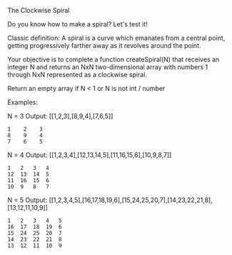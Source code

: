 The Clockwise Spiral

Do you know how to make a spiral? Let's test it!

Classic definition: A spiral is a curve which emanates from a central point, getting progressively farther away as it revolves around the point.

Your objective is to complete a function createSpiral(N) that receives an integer N and returns an NxN two-dimensional array with numbers 1 through NxN represented as a clockwise spiral.

Return an empty array if N < 1 or N is not int / number

Examples:

N = 3 Output: [[1,2,3],[8,9,4],[7,6,5]]

    1    2    3    
    8    9    4    
    7    6    5    
    
N = 4 Output: [[1,2,3,4],[12,13,14,5],[11,16,15,6],[10,9,8,7]]

    1   2   3   4
    12  13  14  5
    11  16  15  6
    10  9   8   7

N = 5 Output: [[1,2,3,4,5],[16,17,18,19,6],[15,24,25,20,7],[14,23,22,21,8],[13,12,11,10,9]]

    1   2   3   4   5    
    16  17  18  19  6    
    15  24  25  20  7    
    14  23  22  21  8    
    13  12  11  10  9